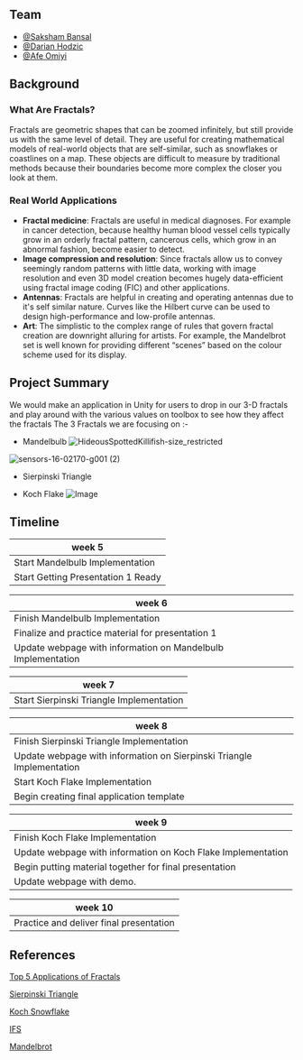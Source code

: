## Team

- [@Saksham Bansal](https://www.github.com/sakdec10)
- [@Darian Hodzic](https://www.github.com/dhodzic1)
- [@Afe Omiyi](https://www.github.com/ajo8571)


## Background
### What Are Fractals?
Fractals are geometric shapes that can be zoomed infinitely, but still provide us with the same level of detail.
They are useful for creating mathematical models of real-world objects that are self-similar, such as snowflakes or coastlines on a map. These objects are difficult to measure by traditional methods because their boundaries become more complex the closer you look at them.

### Real World Applications
- **Fractal medicine**: Fractals are useful in medical diagnoses. For example in cancer detection, because healthy human blood vessel cells typically grow in an orderly fractal pattern, cancerous cells, which grow in an abnormal fashion, become easier to detect.
- **Image compression and resolution**: Since fractals allow us to convey seemingly random patterns with little data, working with image resolution and even 3D model creation becomes hugely data-efficient using fractal image coding (FIC) and other applications.  
- **Antennas**: Fractals are helpful in creating and operating antennas  due to it's self similar nature. Curves like the Hilbert curve can be used to design high-performance and low-profile antennas. 
- **Art**: The simplistic to the complex range of rules that govern fractal creation are downright alluring for artists. For example, the Mandelbrot set is well known for providing different “scenes” based on the colour scheme used for its display.

## Project Summary

We would make an application in Unity for users to drop in our 3-D fractals and play around with the various values on toolbox to see how they affect the fractals
The 3 Fractals we are focusing on :-

- Mandelbulb 
![HideousSpottedKillifish-size_restricted](https://user-images.githubusercontent.com/35973305/204123926-159855ca-6502-496b-b177-9d1eaaa9f501.png)

![sensors-16-02170-g001 (2)](https://user-images.githubusercontent.com/35973305/204124079-046714a0-61af-4ba5-a430-9168ef76bd8a.jpg)
- Sierpinski Triangle



- Koch Flake
![Image](https://qph.cf2.quoracdn.net/main-qimg-faa03431f0dc87a4b01662bce5f63d48-lq)

## Timeline

  | week 5|
  | ---------------------- |
  | Start Mandelbulb Implementation |
  | Start Getting Presentation 1 Ready |
  
  | week 6|
  | ---------------------- |
  | Finish Mandelbulb Implementation |
  | Finalize and practice material for presentation 1 |
  | Update webpage with information on Mandelbulb Implementation |
  
  | week 7|
  | ---------------------- |
  | Start Sierpinski Triangle Implementation |
  
  | week 8|
  | ---------------------- |
  | Finish Sierpinski Triangle Implementation |
  | Update webpage with information on Sierpinski Triangle Implementation |
  | Start Koch Flake Implementation |
  | Begin creating final application template |
  
  | week 9|
  | ---------------------- |
  |  Finish Koch Flake Implementation |
  |  Update webpage with information on Koch Flake Implementation |
  | Begin putting material together for final presentation |
  | Update webpage with demo. |
  
  | week 10|
  | ---------------------- |
  |  Practice and deliver final presentation |
  
## References 

[Top 5 Applications of Fractals](https://uwaterloo.ca/math/news/top-5-applications-fractals)

[Sierpinski Triangle](https://fractalformulas.wordpress.com/2017/12/18/sierpinski-triangle/)

[Koch Snowflake](https://en.wikipedia.org/wiki/Koch_snowflake)

[IFS](https://www.algorithm-archive.org/contents/IFS/IFS.html)

[Mandelbrot](http://paulbourke.net/fractals/mandelbrot/)

